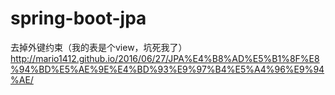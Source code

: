 # spring-boot-jpa


去掉外键约束（我的表是个view，坑死我了）
http://mario1412.github.io/2016/06/27/JPA%E4%B8%AD%E5%B1%8F%E8%94%BD%E5%AE%9E%E4%BD%93%E9%97%B4%E5%A4%96%E9%94%AE/
